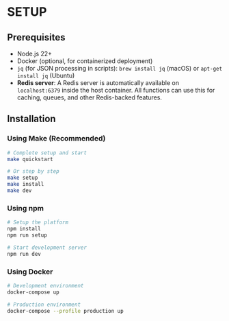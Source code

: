 # SETUP

## Prerequisites
- Node.js 22+ 
- Docker (optional, for containerized deployment)
- `jq` (for JSON processing in scripts): `brew install jq` (macOS) or `apt-get install jq` (Ubuntu)
- **Redis server**: A Redis server is automatically available on `localhost:6379` inside the host container. All functions can use this for caching, queues, and other Redis-backed features.

## Installation

### Using Make (Recommended)
```bash
# Complete setup and start
make quickstart

# Or step by step
make setup
make install  
make dev
```

### Using npm
```bash
# Setup the platform
npm install
npm run setup

# Start development server
npm run dev
```

### Using Docker
```bash
# Development environment
docker-compose up

# Production environment  
docker-compose --profile production up
``` 